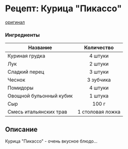 # Рецепт: Курица "Пикассо"
[оригинал](https://eda.ru/recepty/osnovnye-blyuda/kurica-pikasso-25902)

### Ингредиенты
| Название        							| Количество    	|
| -------------   							|:-----------------:|
| Куриная грудка 							| 4 штуки 			|
| Лук  										| 2 штуки			|
| Сладкий перец								| 3 штуки 			|
| Чеснок            						| 3 зубчика   		|
| Помидоры                              	| 4 штуки  			|
| Овощной бульонный кубик            		| 1 штука    		|
| Сыр                           			| 100 г     		|
| Смесь итальянских трав    				| 1 столовая ложка  |



## Описание
Курица "Пикассо" - очень вкусное блюдо...